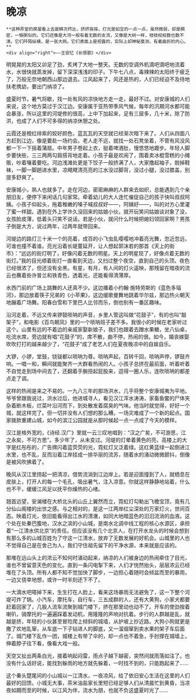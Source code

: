 # 晚凉

``` admonish note 
**这种弄堂的房屋看上去是鳞次栉比，挤挤挨挨，灯光是如豆的一点一点，虽然微弱，却是稠密，一锅粥似的。它们还像是大河一般有着无数的支流，又像是大树一样，枝枝杈杈数也数不清。它们阡陌纵横，是一张大网。它们表面上是袒露的，实际上却神秘莫测，有着曲折的内心。**       
<div align="right">——王安忆《长恨歌》</div>
```

明晃晃的太阳又卯足了劲，炙烤了大地一整天。无数的空调外机滴吧滴吧地流着水，水很快就蒸发掉，留下深深浅浅的印子。下午七八点，毒辣辣的太阳终于疲乏了，万般无奈地朝西山那边退去。江风起来了，风还是热的，人们已经迫不及待地扶老携幼，要出门纳凉了。

盛夏时节，暑气将歇，找一处有风的凉快地方走一走，最好不过。对安康城的人们来说，这个地方莫过于汉江边。安康属于亚热带季风气候，每年的汛期河水都可能会暴涨，所以这里的河堤修的很高，上中下加起来，足有三层多，几十米，除了防洪，也成了人们不可多得的纳凉休憩之处。

云霞还是橙红绯紫的姣好颜色，蓝瓦瓦的天空就已经渐次暗下来了。人们从四面八方赶到江边，像是要赴一场约会。老人走不远，就找一处石凳坐着，不管有风没风都一下一下摇着蒲扇。中年男子卷起上衣，挺着啤酒肚，慢悠悠地踱步。年轻人脚步要快些，三三两两勾肩搭背地走着。小孩子最是欢闹了，围着卖冰棍雪糕的小摊贩，吵着嚷着要吃。河边浅滩处更是下饺子一般挤满了人，大家撸起袖子，脱掉鞋袜，一脚一脚趟进水里，凉飕飕清亮亮的江水没过脚背，没过小腿，没过膝盖，别提多舒爽了。

安康城小，熟人也就多了。走在河边，密密麻麻的人群来去如织，总能遇到几个亲朋旧友，便停下来闲话几句家常。牵着幼儿的大人连忙催促自己的孩子快叫叔叔阿姨。小孩子仰起头，拖着稚嫩的嗓子喊叔叔好——，阿姨好——，叫的对方心里灌了蜜一样甜。遇到在外上学许久没回来的姑娘小伙，就开玩笑问姑娘谈对象了没，女孩脸皮薄，低着头只笑不说话。若是小伙，就问什么时候把媳妇领回家啊？男孩子倒是大方，说过两年，过两年就带回来。

河堤边的路灯三十米一个的亮着，成百的小飞虫乱嘤嘤地冲着亮光舞，忽近忽远，可谁也撞不着谁。亮光沿着长堤蔓延开，让人想起郭沫若的那首《天上的街市》：“远远的街灯明了，好像闪着无数的明星。天上的明星现了，好像点着无数的街灯。”我的目光顺着街灯一直看到天边，又扫过整个夜空，直到自己的头顶。夜色已经很浓了，但还没有全黑。有星，有月，有人间的灯火遥映，那残留在暗夜的流云也蘸着些许普兰和铁青色，透着光，还能看得清薄厚。

水西门前的广场上跳舞的人还真不少。这边播着小约翰·施特劳斯的《蓝色多瑙河》，那边放着筷子兄弟的《小苹果》，这边缓歌曼舞地跳着华尔兹，那边热火朝天地蹦着广场舞。阳春白雪和下里巴人比邻而乐，倒也别有一番区趣味。

沿河走着，不远又传来锣鼓唢呐的声音，乡里人管这叫做“花鼓子”，有的也叫“敲架子”，和电影《百鸟朝凤》里的一个唢呐班子差不多。我很小的时候在老家听过这个。山里有远的不着边的亲戚家娶新娘子，我们也跟着去蹭水果糖，坐八仙桌，吃流水席，旁边就有唱“花鼓子”的，席不散，曲不停，热闹的很。如今，婚丧嫁娶吹吹打打的越来越少了，“花鼓子”成了老艺人们在夏夜晚凉中的自娱自乐。

大锣，小锣，堂鼓，铙钹都以唢呐为尊。唢呐声起，百转千回，唢呐声停，锣鼓齐响。一唱一和，瞬间就能聚齐一大群看热闹的人。小孩子总挤在最前面，听着听着不自觉走到场中间去了，还翻着手腕扭起屁股来，逗得一圈人乐，连吹唢呐的都差点走了调。

这样的热闹是来之不易的。一九八三年的那场洪水，几乎将整个安康城夷为平地。爷爷曾跟我说过，洪水过后，他进城寻人，看见汉江浑水涛涛，家畜鱼鳖的尸体夹杂着断木板，烂菜叶沿河而下，到处散发着腐臭的气味。他当时就觉得，好好一个城，就这样完了。但一切并没有人们想的那么糟，一场灾难成了一个新的起点。国家拨款重建山城，如今的滨江公园就是从那时候起一点一点成了今天的模样。

汉江是格外宽的，《诗经.汉广》里就一云三叹地唱到：“汉之广矣，不可游思，江之永矣，不可方思”。多少年了，从未变过。河堤的灯晕着黄色的亮，高楼上的大字是红彤彤的，广告牌闪着蓝荧荧的光，霓虹灯又泛着绿。这红黄蓝绿一起倒进江水里，也不乱，反而沿着江岸挂成一排华丽的流苏，随着水的涌动微微颤抖，倒像是被风吹拂着了。

晚风从汉江里捞起一把清凉，借势流淌到江边岸上。若是迎面撞到了人，就栖息在皮肤上，打开人的每一个毛孔，吸出暑气，注入凉意。你就这样静静地站着，什么也不干，缓缓江风足以抚平你燥热的心绪。

翘首远望，安澜楼在大桥北头的山丘上翼然而立，霓虹灯勾勒出飞檐宝顶，竟有几分仙山阁楼的出世之感。与之相对的，是这一江两岸红尘深处的万家灯火，世间百态。映着灯光，依旧能看得出江水的清澈，如同大地暗蓝色的汩汩流淌的血液。这个处在处秦巴腹地，汉水之滨的小山城，是南水北调中线工程的核心水源区，承担着“一江清水供北京”的责任。但应该没有几个北京人，在打开水龙头的时候会想到有那么多的山城百姓为了守这一江清水，放弃了无数发展的好机会。山城里的人也不觉得自己是在舍己为人，我们守住祖先留下的干净水源，本来就是应该的。

那堆在远山头上的浓云不知何时涌动起来，纳凉的人们被身边的热闹牵住了目光，谁也不曾留意天色的变化。直到一条闪电掣下来，人们才恍然抬头，层层浓云已经堆在了头顶。所有人都不知不觉加快了脚步，一边担心着随时会倾盆而至的暴雨，一边又侥幸地想，或许一时半刻还下不了。

一大滴水吧嗒掉下来，生生打在人脸上，看来这场暴雨无法避免了，这一下整个河堤可炸了锅。小汽车，摩托车，自行车，三五成群的人，还有大黄狗，小家犬都要赶着回家了，几股人流车流聚到城门楼下，挤在那里动也动不了。开车的使劲按着喇叭，骑摩托的一遍遍踩着发动机，用隆隆的声响对抗着。步行的人群越是乱，就越是挤，年轻的小伙甚至冒险爬上倾斜的城墙，从护坡上抄近路。大狗小狗就更是撒了欢地乱窜，从车底一下子钻进人的脚底，又一溜烟窜到卖水果的架子车后面了。城门楼下乱作一团，城楼上有带了伞的，却一点也不着急，手肘撑在城墙上，伸着脖子往下看，像看大戏一般。

天空又扯出两条白光，接着响起闷雷，雨点子越下越密，突然间就雨落如注了。也没有什么话好说，能找到躲雨的地方就先躲着，一时找不到的，只能跑起来了……

这个秦头楚尾间的小山城以一江清水，一夜凉风，给了依旧安心生活在这里的人们最好的回馈。小城无大事，茶米油盐家长里短已经足够人们从清晨忙到黄昏，当凉夜如期而至的时候，以江风为伴，流水为朋，也就不负这盛夏时光了……


